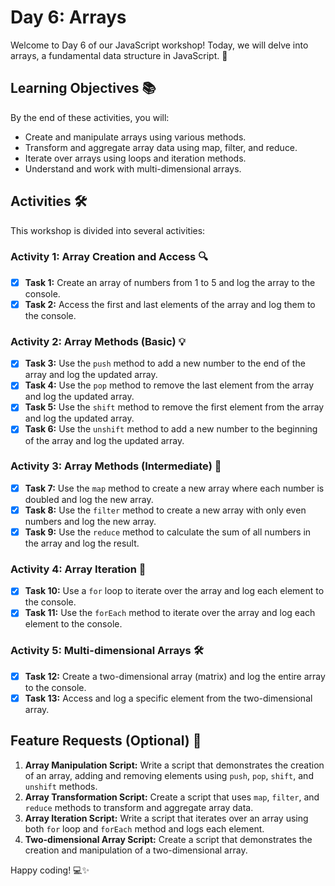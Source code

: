 # Day 6: Arrays

Welcome to Day 6 of our JavaScript workshop! Today, we will delve into arrays, a fundamental data structure in JavaScript. 🌟

## Learning Objectives 📚

By the end of these activities, you will:
- Create and manipulate arrays using various methods.
- Transform and aggregate array data using map, filter, and reduce.
- Iterate over arrays using loops and iteration methods.
- Understand and work with multi-dimensional arrays.

## Activities 🛠️

This workshop is divided into several activities:

### Activity 1: Array Creation and Access 🔍

- [X] **Task 1:** Create an array of numbers from 1 to 5 and log the array to the console.
- [X] **Task 2:** Access the first and last elements of the array and log them to the console.

### Activity 2: Array Methods (Basic) 💡

- [X] **Task 3:** Use the `push` method to add a new number to the end of the array and log the updated array.
- [X] **Task 4:** Use the `pop` method to remove the last element from the array and log the updated array.
- [X] **Task 5:** Use the `shift` method to remove the first element from the array and log the updated array.
- [X] **Task 6:** Use the `unshift` method to add a new number to the beginning of the array and log the updated array.

### Activity 3: Array Methods (Intermediate) 🚀

- [X] **Task 7:** Use the `map` method to create a new array where each number is doubled and log the new array.
- [X] **Task 8:** Use the `filter` method to create a new array with only even numbers and log the new array.
- [X] **Task 9:** Use the `reduce` method to calculate the sum of all numbers in the array and log the result.

### Activity 4: Array Iteration 🎯

- [X] **Task 10:** Use a `for` loop to iterate over the array and log each element to the console.
- [X] **Task 11:** Use the `forEach` method to iterate over the array and log each element to the console.

### Activity 5: Multi-dimensional Arrays 🛠️

- [X] **Task 12:** Create a two-dimensional array (matrix) and log the entire array to the console.
- [X] **Task 13:** Access and log a specific element from the two-dimensional array.

## Feature Requests (Optional) 🎨

1. **Array Manipulation Script:** Write a script that demonstrates the creation of an array, adding and removing elements using `push`, `pop`, `shift`, and `unshift` methods.
2. **Array Transformation Script:** Create a script that uses `map`, `filter`, and `reduce` methods to transform and aggregate array data.
3. **Array Iteration Script:** Write a script that iterates over an array using both `for` loop and `forEach` method and logs each element.
4. **Two-dimensional Array Script:** Create a script that demonstrates the creation and manipulation of a two-dimensional array.

Happy coding! 💻✨
